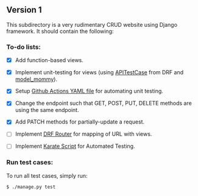 ## Version 1

This subdirectory is a very rudimentary CRUD website using Django framework. It should contain the following:

### To-do lists:

* [X] Add function-based views.

* [X] Implement unit-testing for views (using [APITestCase](https://www.django-rest-framework.org/api-guide/testing/#api-test-cases) from DRF and [model_mommy](https://model-mommy.readthedocs.io/en/latest/basic_usage.html)).

* [X] Setup [Github Actions YAML file](../.github/workflows/github-actions-ci.yml) for automating unit testing.

* [X] Change the endpoint such that GET, POST, PUT, DELETE methods are using the same endpoint.

* [X] Add PATCH methods for partially-update a request.

* [ ] Implement [DRF Router](https://www.django-rest-framework.org/api-guide/routers/) for mapping of URL with views.

* [ ] Implement [Karate Script](https://github.com/karatelabs/karate) for Automated Testing.


### Run test cases:
To run all test cases, simply run:
```
$ ./manage.py test
```
